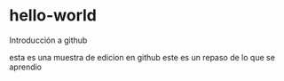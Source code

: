 # hello-world
Introducción a github

esta es una muestra de edicion en github
este es un repaso de lo que se aprendio
